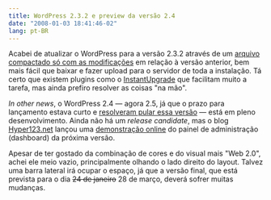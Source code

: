 ```yaml
---
title: WordPress 2.3.2 e preview da versão 2.4
date: "2008-01-03 18:41:46-02"
lang: pt-BR
---
```


Acabei de atualizar o WordPress para a versão 2.3.2 através de um [arquivo compactado só com as modificações](http://tech-buzz.net/2007/12/30/wordpress-232-security-update-released/) em relação à versão anterior, bem mais fácil que baixar e fazer upload para o servidor de toda a instalação. Tá certo que existem plugins como o [InstantUpgrade](http://www.zirona.com/software/wordpress-instant-upgrade) que facilitam muito a tarefa, mas ainda prefiro resolver as coisas "na mão".

_In other news_, o WordPress 2.4 — agora 2.5, já que o prazo para lançamento estava curto e [resolveram pular essa versão](http://www.pblog.com.br/2008/01/04/wordpress-24-vira-25-novo-painel-a-caminho/) — está em pleno desenvolvimento. Ainda não há um _release candidate_, mas o blog [Hyper123.net](http://hyper123.net/) lançou uma [demonstração online](http://hyper123.net/wp_demo/) do painel de administração (dashboard) da próxima versão.

Apesar de ter gostado da combinação de cores e do visual mais "Web 2.0", achei ele meio vazio, principalmente olhando o lado direito do layout. Talvez uma barra lateral irá ocupar o espaço, já que a versão final, que está prevista para o dia ~~24 de janeiro~~ 28 de março, deverá sofrer muitas mudanças.
